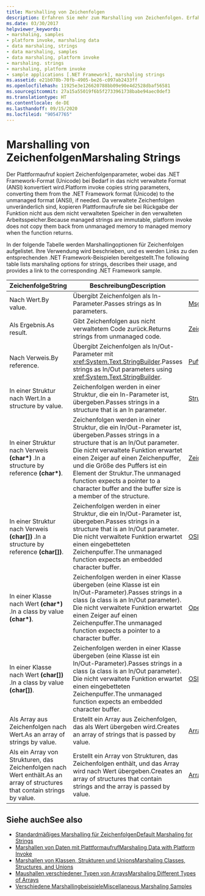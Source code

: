 ```yaml
---
title: Marshalling von Zeichenfolgen
description: Erfahren Sie mehr zum Marshalling von Zeichenfolgen. Erfahren Sie mehr über die Möglichkeiten zum Marshallen von Zeichenfolgen nach Wert oder Verweis, als Ergebnis, in einer Struktur oder Klasse nach Wert oder Verweis und vieles mehr.
ms.date: 03/30/2017
helpviewer_keywords:
- marshaling, samples
- platform invoke, marshaling data
- data marshaling, strings
- data marshaling, samples
- data marshaling, platform invoke
- marshaling. strings
- marshaling, platform invoke
- sample applications [.NET Framework], marshaling strings
ms.assetid: e21b078b-70fb-4905-be26-c097ab2433ff
ms.openlocfilehash: 11925e3e126620788bb09e90e4d2528dbaf56581
ms.sourcegitcommit: 27a15a55019f6b5f2733961738babe94aec0def3
ms.translationtype: HT
ms.contentlocale: de-DE
ms.lasthandoff: 09/15/2020
ms.locfileid: "90547765"
---
```

# <a name="marshaling-strings"></a><span data-ttu-id="3846c-104">Marshalling von Zeichenfolgen</span><span class="sxs-lookup"><span data-stu-id="3846c-104">Marshaling Strings</span></span>
<span data-ttu-id="3846c-105">Der Plattformaufruf kopiert Zeichenfolgenparameter, wobei das .NET Framework-Format (Unicode) bei Bedarf in das nicht verwaltete Format (ANSI) konvertiert wird.</span><span class="sxs-lookup"><span data-stu-id="3846c-105">Platform invoke copies string parameters, converting them from the .NET Framework format (Unicode) to the unmanaged format (ANSI), if needed.</span></span> <span data-ttu-id="3846c-106">Da verwaltete Zeichenfolgen unveränderlich sind, kopieren Plattformaufrufe sie bei Rückgabe der Funktion nicht aus dem nicht verwalteten Speicher in den verwalteten Arbeitsspeicher.</span><span class="sxs-lookup"><span data-stu-id="3846c-106">Because managed strings are immutable, platform invoke does not copy them back from unmanaged memory to managed memory when the function returns.</span></span>  
  
 <span data-ttu-id="3846c-107">In der folgende Tabelle werden Marshallingoptionen für Zeichenfolgen aufgelistet. Ihre Verwendung wird beschrieben, und es werden Links zu den entsprechenden .NET Framework-Beispielen bereitgestellt.</span><span class="sxs-lookup"><span data-stu-id="3846c-107">The following table lists marshaling options for strings, describes their usage, and provides a link to the corresponding .NET Framework sample.</span></span>  
  
|<span data-ttu-id="3846c-108">Zeichenfolge</span><span class="sxs-lookup"><span data-stu-id="3846c-108">String</span></span>|<span data-ttu-id="3846c-109">Beschreibung</span><span class="sxs-lookup"><span data-stu-id="3846c-109">Description</span></span>|<span data-ttu-id="3846c-110">Beispiel</span><span class="sxs-lookup"><span data-stu-id="3846c-110">Sample</span></span>|  
|------------|-----------------|------------|  
|<span data-ttu-id="3846c-111">Nach Wert.</span><span class="sxs-lookup"><span data-stu-id="3846c-111">By value.</span></span>|<span data-ttu-id="3846c-112">Übergibt Zeichenfolgen als In-Parameter.</span><span class="sxs-lookup"><span data-stu-id="3846c-112">Passes strings as In parameters.</span></span>|[<span data-ttu-id="3846c-113">MsgBox</span><span class="sxs-lookup"><span data-stu-id="3846c-113">MsgBox</span></span>](msgbox-sample.md)|  
|<span data-ttu-id="3846c-114">Als Ergebnis.</span><span class="sxs-lookup"><span data-stu-id="3846c-114">As result.</span></span>|<span data-ttu-id="3846c-115">Gibt Zeichenfolgen aus nicht verwaltetem Code zurück.</span><span class="sxs-lookup"><span data-stu-id="3846c-115">Returns strings from unmanaged code.</span></span>|<span data-ttu-id="3846c-116">[Zeichenfolgen](/previous-versions/dotnet/netframework-4.0/e765dyyy(v=vs.100))</span><span class="sxs-lookup"><span data-stu-id="3846c-116">[Strings](/previous-versions/dotnet/netframework-4.0/e765dyyy(v=vs.100))</span></span>|  
|<span data-ttu-id="3846c-117">Nach Verweis.</span><span class="sxs-lookup"><span data-stu-id="3846c-117">By reference.</span></span>|<span data-ttu-id="3846c-118">Übergibt Zeichenfolgen als In/Out-Parameter mit <xref:System.Text.StringBuilder>.</span><span class="sxs-lookup"><span data-stu-id="3846c-118">Passes strings as In/Out parameters using <xref:System.Text.StringBuilder>.</span></span>|<span data-ttu-id="3846c-119">[Puffer](/previous-versions/dotnet/netframework-4.0/x3txb6xc(v=vs.100))</span><span class="sxs-lookup"><span data-stu-id="3846c-119">[Buffers](/previous-versions/dotnet/netframework-4.0/x3txb6xc(v=vs.100))</span></span>|  
|<span data-ttu-id="3846c-120">In einer Struktur nach Wert.</span><span class="sxs-lookup"><span data-stu-id="3846c-120">In a structure by value.</span></span>|<span data-ttu-id="3846c-121">Zeichenfolgen werden in einer Struktur, die ein In-Parameter ist, übergeben.</span><span class="sxs-lookup"><span data-stu-id="3846c-121">Passes strings in a structure that is an In parameter.</span></span>|<span data-ttu-id="3846c-122">[Strukturen](/previous-versions/dotnet/netframework-4.0/eadtsekz(v=vs.100))</span><span class="sxs-lookup"><span data-stu-id="3846c-122">[Structs](/previous-versions/dotnet/netframework-4.0/eadtsekz(v=vs.100))</span></span>|  
|<span data-ttu-id="3846c-123">In einer Struktur nach Verweis **(char\*)** .</span><span class="sxs-lookup"><span data-stu-id="3846c-123">In a structure by reference **(char\*)**.</span></span>|<span data-ttu-id="3846c-124">Zeichenfolgen werden in einer Struktur, die ein In/Out-Parameter ist, übergeben.</span><span class="sxs-lookup"><span data-stu-id="3846c-124">Passes strings in a structure that is an In/Out parameter.</span></span> <span data-ttu-id="3846c-125">Die nicht verwaltete Funktion erwartet einen Zeiger auf einen Zeichenpuffer, und die Größe des Puffers ist ein Element der Struktur.</span><span class="sxs-lookup"><span data-stu-id="3846c-125">The unmanaged function expects a pointer to a character buffer and the buffer size is a member of the structure.</span></span>|<span data-ttu-id="3846c-126">[Zeichenfolgen](/previous-versions/dotnet/netframework-4.0/e765dyyy(v=vs.100))</span><span class="sxs-lookup"><span data-stu-id="3846c-126">[Strings](/previous-versions/dotnet/netframework-4.0/e765dyyy(v=vs.100))</span></span>|  
|<span data-ttu-id="3846c-127">In einer Struktur nach Verweis **(char[])** .</span><span class="sxs-lookup"><span data-stu-id="3846c-127">In a structure by reference **(char[])**.</span></span>|<span data-ttu-id="3846c-128">Zeichenfolgen werden in einer Struktur, die ein In/Out-Parameter ist, übergeben.</span><span class="sxs-lookup"><span data-stu-id="3846c-128">Passes strings in a structure that is an In/Out parameter.</span></span> <span data-ttu-id="3846c-129">Die nicht verwaltete Funktion erwartet einen eingebetteten Zeichenpuffer.</span><span class="sxs-lookup"><span data-stu-id="3846c-129">The unmanaged function expects an embedded character buffer.</span></span>|<span data-ttu-id="3846c-130">[OSInfo](/previous-versions/dotnet/netframework-4.0/795sy883(v=vs.100))</span><span class="sxs-lookup"><span data-stu-id="3846c-130">[OSInfo](/previous-versions/dotnet/netframework-4.0/795sy883(v=vs.100))</span></span>|  
|<span data-ttu-id="3846c-131">In einer Klasse nach Wert **(char\*)** .</span><span class="sxs-lookup"><span data-stu-id="3846c-131">In a class by value **(char\*)**.</span></span>|<span data-ttu-id="3846c-132">Zeichenfolgen werden in einer Klasse übergeben (eine Klasse ist ein In/Out-Parameter).</span><span class="sxs-lookup"><span data-stu-id="3846c-132">Passes strings in a class (a class is an In/Out parameter).</span></span> <span data-ttu-id="3846c-133">Die nicht verwaltete Funktion erwartet einen Zeiger auf einen Zeichenpuffer.</span><span class="sxs-lookup"><span data-stu-id="3846c-133">The unmanaged function expects a pointer to a character buffer.</span></span>|<span data-ttu-id="3846c-134">[OpenFileDlg](/previous-versions/dotnet/netframework-4.0/w5tyztk9(v=vs.100))</span><span class="sxs-lookup"><span data-stu-id="3846c-134">[OpenFileDlg](/previous-versions/dotnet/netframework-4.0/w5tyztk9(v=vs.100))</span></span>|  
|<span data-ttu-id="3846c-135">In einer Klasse nach Wert **(char[])** .</span><span class="sxs-lookup"><span data-stu-id="3846c-135">In a class by value **(char[])**.</span></span>|<span data-ttu-id="3846c-136">Zeichenfolgen werden in einer Klasse übergeben (eine Klasse ist ein In/Out-Parameter).</span><span class="sxs-lookup"><span data-stu-id="3846c-136">Passes strings in a class (a class is an In/Out parameter).</span></span> <span data-ttu-id="3846c-137">Die nicht verwaltete Funktion erwartet einen eingebetteten Zeichenpuffer.</span><span class="sxs-lookup"><span data-stu-id="3846c-137">The unmanaged function expects an embedded character buffer.</span></span>|<span data-ttu-id="3846c-138">[OSInfo](/previous-versions/dotnet/netframework-4.0/795sy883(v=vs.100))</span><span class="sxs-lookup"><span data-stu-id="3846c-138">[OSInfo](/previous-versions/dotnet/netframework-4.0/795sy883(v=vs.100))</span></span>|  
|<span data-ttu-id="3846c-139">Als Array aus Zeichenfolgen nach Wert.</span><span class="sxs-lookup"><span data-stu-id="3846c-139">As an array of strings by value.</span></span>|<span data-ttu-id="3846c-140">Erstellt ein Array aus Zeichenfolgen, das als Wert übergeben wird.</span><span class="sxs-lookup"><span data-stu-id="3846c-140">Creates an array of strings that is passed by value.</span></span>|[<span data-ttu-id="3846c-141">Arrays</span><span class="sxs-lookup"><span data-stu-id="3846c-141">Arrays</span></span>](marshaling-different-types-of-arrays.md)|  
|<span data-ttu-id="3846c-142">Als ein Array von Strukturen, das Zeichenfolgen nach Wert enthält.</span><span class="sxs-lookup"><span data-stu-id="3846c-142">As an array of structures that contain strings by value.</span></span>|<span data-ttu-id="3846c-143">Erstellt ein Array von Strukturen, das Zeichenfolgen enthält, und das Array wird nach Wert übergeben.</span><span class="sxs-lookup"><span data-stu-id="3846c-143">Creates an array of structures that contain strings and the array is passed by value.</span></span>|[<span data-ttu-id="3846c-144">Arrays</span><span class="sxs-lookup"><span data-stu-id="3846c-144">Arrays</span></span>](marshaling-different-types-of-arrays.md)|  
  
## <a name="see-also"></a><span data-ttu-id="3846c-145">Siehe auch</span><span class="sxs-lookup"><span data-stu-id="3846c-145">See also</span></span>

- [<span data-ttu-id="3846c-146">Standardmäßiges Marshalling für Zeichenfolgen</span><span class="sxs-lookup"><span data-stu-id="3846c-146">Default Marshaling for Strings</span></span>](default-marshaling-for-strings.md)
- [<span data-ttu-id="3846c-147">Marshallen von Daten mit Plattformaufruf</span><span class="sxs-lookup"><span data-stu-id="3846c-147">Marshaling Data with Platform Invoke</span></span>](marshaling-data-with-platform-invoke.md)
- [<span data-ttu-id="3846c-148">Marshallen von Klassen, Strukturen und Unions</span><span class="sxs-lookup"><span data-stu-id="3846c-148">Marshaling Classes, Structures, and Unions</span></span>](marshaling-classes-structures-and-unions.md)
- [<span data-ttu-id="3846c-149">Maushallen verschiedener Typen von Arrays</span><span class="sxs-lookup"><span data-stu-id="3846c-149">Marshaling Different Types of Arrays</span></span>](marshaling-different-types-of-arrays.md)
- <span data-ttu-id="3846c-150">[Verschiedene Marshallingbeispiele](/previous-versions/dotnet/netframework-4.0/ss9sb93t(v=vs.100))</span><span class="sxs-lookup"><span data-stu-id="3846c-150">[Miscellaneous Marshaling Samples](/previous-versions/dotnet/netframework-4.0/ss9sb93t(v=vs.100))</span></span>
